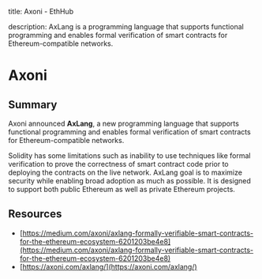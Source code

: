 title: Axoni - EthHub

description: AxLang is a programming language that supports functional programming and enables formal verification of smart contracts for Ethereum-compatible networks.

# Axoni

## Summary
Axoni announced **AxLang**, a new programming language that supports functional programming and enables formal verification of smart contracts for Ethereum-compatible networks.

Solidity has some limitations such as inability to use techniques like formal verification to prove the correctness of smart contract code prior to deploying the contracts on the live network. AxLang goal is to maximize security while enabling broad adoption as much as possible. It is designed to support both public Ethereum as well as private Ethereum projects.

## Resources

* [https://medium.com/axoni/axlang-formally-verifiable-smart-contracts-for-the-ethereum-ecosystem-6201203be4e8](https://medium.com/axoni/axlang-formally-verifiable-smart-contracts-for-the-ethereum-ecosystem-6201203be4e8)
* [https://axoni.com/axlang/](https://axoni.com/axlang/)
